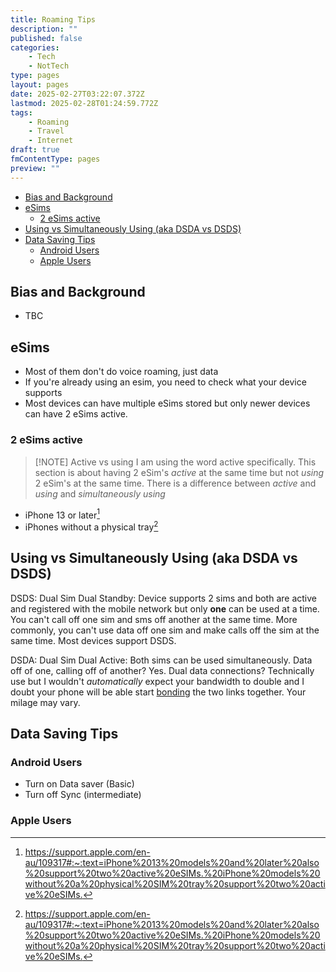 ```yaml
---
title: Roaming Tips
description: ""
published: false
categories:
    - Tech
    - NotTech
type: pages
layout: pages
date: 2025-02-27T03:22:07.372Z
lastmod: 2025-02-28T01:24:59.772Z
tags:
    - Roaming
    - Travel
    - Internet
draft: true
fmContentType: pages
preview: ""
---
```


<!--- cSpell:disable --->
* [Bias and Background](#bias-and-background)
* [eSims](#esims)
  * [2 eSims active](#2-esims-active)
* [Using vs Simultaneously Using (aka DSDA vs DSDS)](#using-vs-simultaneously-using-aka-dsda-vs-dsds)
* [Data Saving Tips](#data-saving-tips)
  * [Android Users](#android-users)
  * [Apple Users](#apple-users)
<!--- cSpell:enable --->

<!--
• disable sync (Android)
• data saver
• esim (data only and voice)
• roaming for voice only
• call forwarding
• prepaid vs postpaid vs business
• DSDA dual sim vs dual active vs the other one
• * unlocked
• * versions
• 2 at once but 2 esims at once, only really moden
• apps where you have set download over WiFi only off.
• * yt music
• * google photos
• Vodafone roaming still
• offline prep (spotify, yt music, yt, Netflix etc)
• esim providers I am aware that at least seem legit (have not used either so not a recommendation):
• * Sally (Nord VPN)
• * tripsim by Syd
• * most don't do voice. Only data...
• Vodafone maratime roaming? $$$
• cell at Sea?
• choose what you do and where
• VPNs work
• VPNs personal
• WiFi calling with no signal
• situation: personal telstra prepaid, wife with voda, bought cruise WiFi.
• learn voicemail remote access

Question : WiFi calling - does that need roaming??

#blogpost #websitepage
-->

## Bias and Background

* TBC

## eSims

* Most of them don't do voice roaming, just data
* If you're already using an esim, you need to check what your device supports
* Most devices can have multiple eSims stored but only newer devices can have 2 eSims active.

### 2 eSims active

> [!NOTE] Active vs using
> I am using the word active specifically. This section is about having 2 eSim's *active* at the same time but not *using* 2 eSim's at the same time. There is a difference between *active* and *using* and *simultaneously using*

* iPhone 13 or later[^1]
* iPhones without a physical tray[^1]

[^1]: <https://support.apple.com/en-au/109317#:~:text=iPhone%2013%20models%20and%20later%20also%20support%20two%20active%20eSIMs.%20iPhone%20models%20without%20a%20physical%20SIM%20tray%20support%20two%20active%20eSIMs.>

<!-- cSpell:ignore DSDA DSDS -->

## Using vs Simultaneously Using (aka DSDA vs DSDS)

DSDS: Dual Sim Dual Standby: Device supports 2 sims and both are active and registered with the mobile network but only **one** can be used at a time. You can't call off one sim and sms off another at the same time. More commonly, you can't use data off one sim and make calls off the sim at the same time. Most devices support DSDS.

DSDA: Dual Sim Dual Active: Both sims can be used simultaneously. Data off of one, calling off of another? Yes. Dual data connections? Technically use but I wouldn't *automatically* expect your bandwidth to double and I doubt your phone will be able start <ins>bonding</ins> the two links together. Your milage may vary.

## Data Saving Tips

### Android Users

* Turn on Data saver (Basic)
* Turn off Sync (intermediate)

### Apple Users
